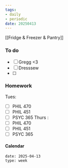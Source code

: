```yaml
---
tags:
- daily
- periodic
date: 20250413
---
```


[[Fridge & Freezer & Pantry]]
### To do
- [ ] Gregg <3
- [ ] Dresssew
- [ ] 

### Homework
Tues:
- [ ] PHIL 470
- [ ] PHIL 451
- [ ] PSYC 365
Thurs :
- [ ] PHIL 470
- [ ] PHIL 451
- [ ] PSYC 365
#### Calendar
```gEvent
date: 2025-04-13
type: week
```


